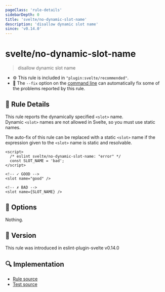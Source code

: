 ```yaml
---
pageClass: 'rule-details'
sidebarDepth: 0
title: 'svelte/no-dynamic-slot-name'
description: 'disallow dynamic slot name'
since: 'v0.14.0'
---
```


# svelte/no-dynamic-slot-name

> disallow dynamic slot name

- :gear: This rule is included in `"plugin:svelte/recommended"`.
- :wrench: The `--fix` option on the [command line](https://eslint.org/docs/user-guide/command-line-interface#fixing-problems) can automatically fix some of the problems reported by this rule.

## :book: Rule Details

This rule reports the dynamically specified `<slot>` name.  
Dynamic `<slot>` names are not allowed in Svelte, so you must use static names.

The auto-fix of this rule can be replaced with a static `<slot>` name if the expression given to the `<slot>` name is static and resolvable.

<!--eslint-skip-->

```svelte
<script>
  /* eslint svelte/no-dynamic-slot-name: "error" */
  const SLOT_NAME = 'bad';
</script>

<!-- ✓ GOOD -->
<slot name="good" />

<!-- ✗ BAD -->
<slot name={SLOT_NAME} />
```

## :wrench: Options

Nothing.

## :rocket: Version

This rule was introduced in eslint-plugin-svelte v0.14.0

## :mag: Implementation

- [Rule source](https://github.com/sveltejs/eslint-plugin-svelte/blob/main/packages/eslint-plugin-svelte/src/rules/no-dynamic-slot-name.ts)
- [Test source](https://github.com/sveltejs/eslint-plugin-svelte/blob/main/packages/eslint-plugin-svelte/tests/src/rules/no-dynamic-slot-name.ts)
